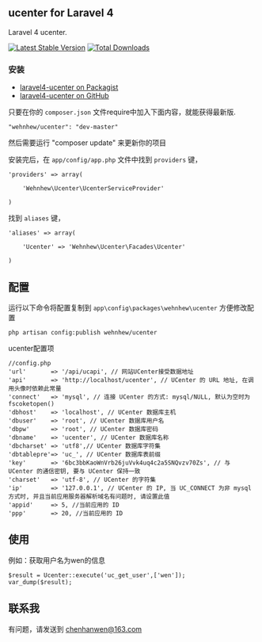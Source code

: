 ## ucenter for Laravel 4

Laravel 4 ucenter.

[![Latest Stable Version](https://poser.pugx.org/wehnhew/ucenter/v/stable.png)](https://packagist.org/packages/wehnhew/ucenter) [![Total Downloads](https://poser.pugx.org/wehnhew/ucenter/downloads.png)](https://packagist.org/packages/wehnhew/ucenter)

### 安装

- [laravel4-ucenter on Packagist](https://packagist.org/packages/wehnhew/ucenter)
- [laravel4-ucenter on GitHub](https://github.com/wehnhew/laravel4-ucenter)

只要在你的 `composer.json` 文件require中加入下面内容，就能获得最新版.

~~~
"wehnhew/ucenter": "dev-master"
~~~

然后需要运行 "composer update" 来更新你的项目

安装完后，在 `app/config/app.php` 文件中找到 `providers` 键，

~~~
'providers' => array(

    'Wehnhew\Ucenter\UcenterServiceProvider'

)
~~~

找到 `aliases` 键，

~~~
'aliases' => array(

    'Ucenter' => 'Wehnhew\Ucenter\Facades\Ucenter'

)
~~~

## 配置
运行以下命令将配置复制到 `app\config\packages\wehnhew\ucenter` 方便修改配置
~~~
php artisan config:publish wehnhew/ucenter
~~~
ucenter配置项
~~~
//config.php
'url'		=> '/api/ucapi', // 网站UCenter接受数据地址
'api'		=> 'http://localhost/ucenter', // UCenter 的 URL 地址, 在调用头像时依赖此常量
'connect'	=> 'mysql', // 连接 UCenter 的方式: mysql/NULL, 默认为空时为 fscoketopen()
'dbhost'	=> 'localhost', // UCenter 数据库主机
'dbuser'	=> 'root', // UCenter 数据库用户名
'dbpw'		=> 'root', // UCenter 数据库密码
'dbname'	=> 'ucenter', // UCenter 数据库名称
'dbcharset'	=> 'utf8',// UCenter 数据库字符集
'dbtablepre'=> 'uc_', // UCenter 数据库表前缀
'key'		=> '6bc3bbKaoWnVrb26juVvk4uq4c2a5SNQvzv70Zs', // 与 UCenter 的通信密钥, 要与 UCenter 保持一致
'charset'	=> 'utf-8', // UCenter 的字符集
'ip'		=> '127.0.0.1', // UCenter 的 IP, 当 UC_CONNECT 为非 mysql 方式时, 并且当前应用服务器解析域名有问题时, 请设置此值
'appid'		=> 5, //当前应用的 ID
'ppp'		=> 20, //当前应用的 ID
~~~

## 使用
例如：获取用户名为wen的信息
~~~
$result = Ucenter::execute('uc_get_user',['wen']);
var_dump($result);
~~~


## 联系我
有问题，请发送到 chenhanwen@163.com
